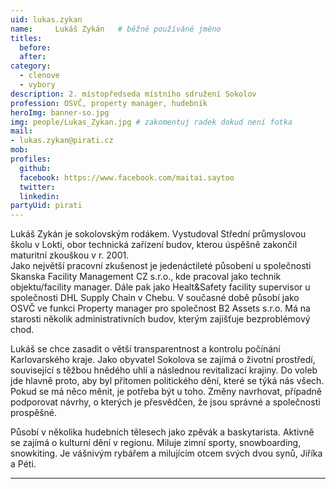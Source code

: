 ```yaml
---
uid: lukas.zykan
name:     Lukáš Zykán  	# běžně používáné jméno
titles:
  before:
  after:
category:
  - clenove
  - vybory
description: 2. místopředseda místního sdružení Sokolov
profession: OSVČ, property manager, hudebník
heroImg: banner-so.jpg
img: people/Lukas_Zykan.jpg # zakomentuj radek dokud není fotka
mail:
- lukas.zykan@pirati.cz
mob:
profiles:
  github:
  facebook: https://www.facebook.com/maitai.saytoo
  twitter:
  linkedin:
partyUid: pirati
---
```


Lukáš Zykán je sokolovským rodákem. Vystudoval Střední průmyslovou školu v Lokti, obor technická zařízení budov, kterou úspěšně zakončil maturitní zkouškou v r. 2001.  
Jako největší pracovní zkušenost je jedenáctileté působení u společnosti Skanska Facility Management CZ s.r.o., kde pracoval jako technik objektu/facility manager. Dále pak jako Healt&Safety facility supervisor u společnosti DHL  Supply Chain v Chebu. V současné době působí jako OSVČ ve funkci Property manager pro společnost B2 Assets s.r.o. Má na starosti několik administrativních budov, kterým zajišťuje bezproblémový chod.

Lukáš se chce zasadit o větší transparentnost a kontrolu počínání Karlovarského kraje. Jako obyvatel Sokolova se zajímá o životní prostředí, související s těžbou hnědého uhlí a následnou revitalizací krajiny. Do voleb jde hlavně proto, aby byl přítomen politického dění, které se týká nás všech. Pokud se má něco měnit, je potřeba být u toho. Změny navrhovat, případně podporovat návrhy, o kterých je přesvědčen, že jsou správné a společnosti prospěšné.

Působí v několika hudebních tělesech jako zpěvák a baskytarista. Aktivně se zajímá o kulturní dění v regionu. Miluje zimní sporty, snowboarding, snowkiting. Je vášnivým rybářem a milujícím otcem svých dvou synů, Jiříka a Péti.

---
